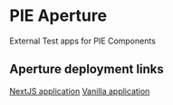# PIE Aperture

External Test apps for PIE Components

## Aperture deployment links
[NextJS application](https://aperture-nextjs.pie.design/)
[Vanilla application](https://aperture-vanilla.pie.design/)